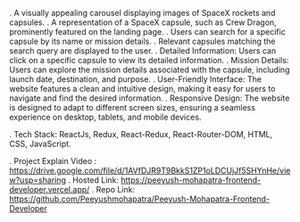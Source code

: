 . A visually appealing carousel displaying images of SpaceX rockets and capsules.
. A representation of a SpaceX capsule, such as Crew Dragon, prominently featured on the landing page.
. Users can search for a specific capsule by its name or mission details.
. Relevant capsules matching the search query are displayed to the user.
. Detailed Information: Users can click on a specific capsule to view its detailed information.
. Mission Details: Users can explore the mission details associated with the capsule, including launch date, destination, and purpose.
. User-Friendly Interface: The website features a clean and intuitive design, making it easy for users to navigate and find the desired information.
. Responsive Design: The website is designed to adapt to different screen sizes, ensuring a seamless experience on desktop, tablets, and mobile devices.

. Tech Stack: ReactJs, Redux, React-Redux, React-Router-DOM, HTML, CSS, JavaScript.


. Project Explain Video : https://drive.google.com/file/d/1AVfDJR9T9BkkS1ZP1oLDCUjJf5SHYnHe/view?usp=sharing
. Hosted Link: https://peeyush-mohapatra-frontend-developer.vercel.app/
. Repo Link: https://github.com/Peeyushmohapatra/Peeyush-Mohapatra-Frontend-Developer